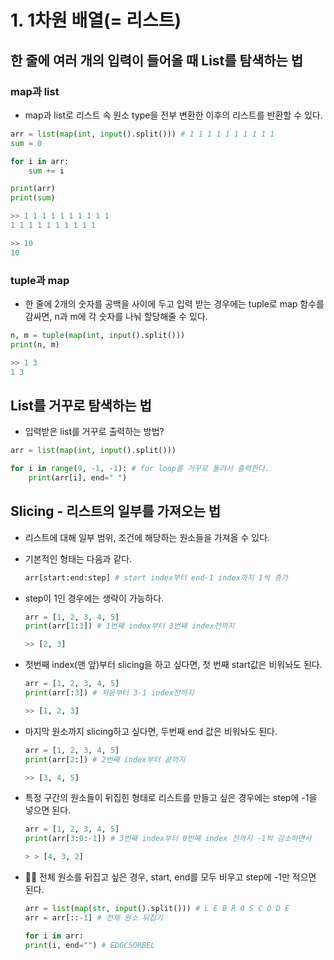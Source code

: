 # 1. 1차원 배열(= 리스트)

## 한 줄에 여러 개의 입력이 들어올 때 List를 탐색하는 법

### map과 list

- map과 list로 리스트 속 원소 type을 전부 변환한 이후의 리스트를 반환할 수 있다.

```py
arr = list(map(int, input().split())) # 1 1 1 1 1 1 1 1 1 1
sum = 0

for i in arr:
    sum += i

print(arr)
print(sum)

>> 1 1 1 1 1 1 1 1 1 1
1 1 1 1 1 1 1 1 1 1

>> 10
10
```

### tuple과 map

- 한 줄에 2개의 숫자를 공백을 사이에 두고 입력 받는 경우에는 tuple로 map 함수를 감싸면, n과 m에 각 숫자를 나눠 할당해줄 수 있다.

```py
n, m = tuple(map(int, input().split()))
print(n, m)

>> 1 3
1 3
```

## List를 거꾸로 탐색하는 법

- 입력받은 list를 거꾸로 출력하는 방법?

```py
arr = list(map(int, input().split()))

for i in range(9, -1, -1): # for loop를 거꾸로 돌려서 출력한다.
    print(arr[i], end=" ")

```

## Slicing - 리스트의 일부를 가져오는 법

- 리스트에 대해 일부 범위, 조건에 해당하는 원소들을 가져올 수 있다.
- 기본적인 형태는 다음과 같다.
  ```py
  arr[start:end:step] # start index부터 end-1 index까지 1씩 증가
  ```
- step이 1인 경우에는 생략이 가능하다.

  ```py
  arr = [1, 2, 3, 4, 5]
  print(arr[1:3]) # 1번째 index부터 3번째 index전까지

  >> [2, 3]
  ```

- 첫번째 index(맨 앞)부터 slicing을 하고 싶다면, 첫 번째 start값은 비워놔도 된다.

  ```py
  arr = [1, 2, 3, 4, 5]
  print(arr[:3]) # 처음부터 3-1 index전까지

  >> [1, 2, 3]
  ```

- 마지막 원소까지 slicing하고 싶다면, 두번째 end 값은 비워놔도 된다.

  ```py
  arr = [1, 2, 3, 4, 5]
  print(arr[2:]) # 2번째 index부터 끝까지

  >> [3, 4, 5]
  ```

- 특정 구간의 원소들이 뒤집힌 형태로 리스트를 만들고 싶은 경우에는 step에 -1을 넣으면 된다.

  ```py
  arr = [1, 2, 3, 4, 5]
  print(arr[3:0:-1]) # 3번째 index부터 0번째 index 전까지 -1씩 감소하면서

  > > [4, 3, 2]
  ```

- 🚨🚨 전체 원소를 뒤집고 싶은 경우, start, end를 모두 비우고 step에 -1만 적으면 된다.

  ```py
  arr = list(map(str, input().split())) # L E B R O S C O D E
  arr = arr[::-1] # 전체 원소 뒤집기

  for i in arr:
  print(i, end="") # EDOCSORBEL
  ```
